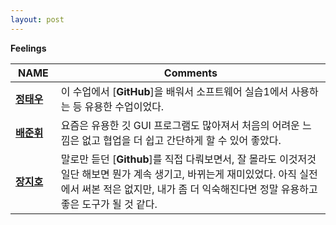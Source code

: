```yaml
---
layout: post
---
```


**Feelings**

NAME | Comments
--------|-----
[**정태우**]()　　 | 이 수업에서 [**GitHub**]을 배워서 소프트웨어 실습1에서 사용하는 등 유용한 수업이었다.
[**배준휘**]() 　　| 요즘은 유용한 깃 GUI 프로그램도 많아져서 처음의 어려운 느낌은 없고 협업을 더 쉽고 간단하게 할 수 있어 좋았다.
[**장지호**]()| 말로만 듣던 [**Github**]를 직접 다뤄보면서, 잘 몰라도 이것저것 일단 해보면 뭔가 계속 생기고, 바뀌는게 재미있었다. 아직 실전에서 써본 적은 없지만, 내가 좀 더 익숙해진다면 정말 유용하고 좋은 도구가 될 것 같다.
